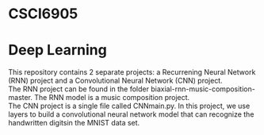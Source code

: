 # CSCI6905
# Deep Learning
This repository contains 2 separate projects:  a Recurrening Neural Network (RNN) project and a Convolutional Neural Network (CNN) project.  
The RNN project can be found in the folder biaxial-rnn-music-composition-master.  The RNN model is a music composition project.  
The CNN project is a single file called CNNmain.py.  In this project, we use 
layers to build a convolutional neural network model that can recognize the handwritten digitsin the MNIST data set.  
